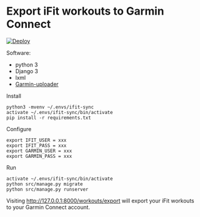 # Export iFit workouts to Garmin Connect

[![Deploy](https://www.herokucdn.com/deploy/button.svg)](https://heroku.com/deploy)

Software:

- python 3 
- Django 3
- lxml
- [Garmin-uploader](https://github.com/La0/garmin-uploader)

Install

    python3 -mvenv ~/.envs/ifit-sync
    activate ~/.envs/ifit-sync/bin/activate
    pip install -r requirements.txt

Configure

    export IFIT_USER = xxx
    export IFIT_PASS = xxx
    export GARMIN_USER = xxx
    export GARMIN_PASS = xxx

Run

    activate ~/.envs/ifit-sync/bin/activate
    python src/manage.py migrate
    python src/manage.py runserver

Visiting http://127.0.0.1:8000/workouts/export will export your iFit workouts to your Garmin Connect account.
